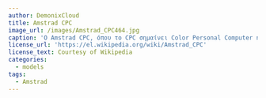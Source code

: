 ```yaml
---
author: DemonixCloud
title: Amstrad CPC
image_url: /images/Amstrad_CPC464.jpg
caption: 'Ο Amstrad CPC, όπου το CPC σημαίνει Color Personal Computer ή αλλιώς έγχρωμος προσωπικός υπολογιστής, είναι μια σειρά 8-bit υπολογιστών για οικιακή χρήση, η οποία παράχθηκε από την Amstrad από το 1984 μέχρι το 1990.' 
license_url: 'https://el.wikipedia.org/wiki/Amstrad_CPC'
license_text: Courtesy of Wikipedia
categories:
  - models
tags:
  - Amstrad
---
```

